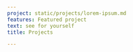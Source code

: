 ```yaml
---
project: static/projects/lorem-ipsum.md
features: Featured project
text: see for yourself
title: Projects

---
```

